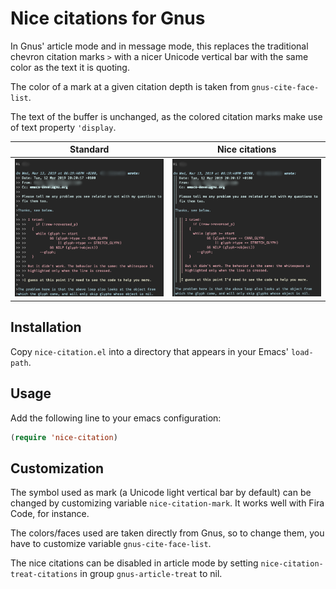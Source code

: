 # Nice citations for Gnus

In Gnus' article mode and in message mode, this replaces the
traditional chevron citation marks `>` with a nicer Unicode vertical bar
with the same color as the text it is quoting.

The color of a mark at a given citation depth is taken from
`gnus-cite-face-list`.

The text of the buffer is unchanged, as the colored citation marks
make use of text property `'display`.

Standard | Nice citations
:-------:|:--------------:
![Without](images/without.png?raw=true "Without")  | ![With](images/with.png?raw=true "With")

## Installation

Copy `nice-citation.el` into a directory that appears in your Emacs' `load-path`.

## Usage

Add the following line to your emacs configuration:
```lisp
(require 'nice-citation)
```

## Customization

The symbol used as mark (a Unicode light vertical bar by default) can
be changed by customizing variable `nice-citation-mark`. It works well
with Fira Code, for instance.

The colors/faces used are taken directly from Gnus, so to change them,
you have to customize variable `gnus-cite-face-list`.

The nice citations can be disabled in article mode by setting
`nice-citation-treat-citations` in group `gnus-article-treat` to nil.
